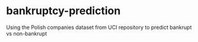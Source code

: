 # bankruptcy-prediction
Using the Polish companies dataset from UCI repository to predict bankrupt vs non-bankrupt
